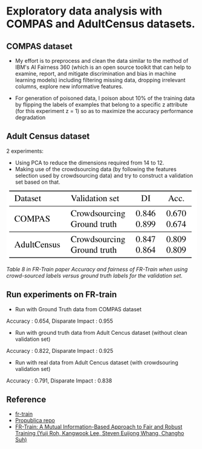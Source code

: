 # Exploratory data analysis with COMPAS and AdultCensus datasets.

## COMPAS dataset

- My effort is to preprocess and clean the data similar to the method of IBM's AI Fairness 360 (which is an open source toolkit that can help to examine, report, and mitigate discrimination and bias in machine learning models) including filtering missing data, dropping irrelevant columns, explore new informative features.

- For generation of poisoned data, I poison about 10% of the training data by flipping the labels of examples that belong to a specific z attribute (for this experiment z = 1) so as to maximize the accuracy performance degradation


## Adult Census dataset

2 experiments:
- Using PCA to reduce the dimensions required from 14 to 12.
- Making use of the crowdsourcing data (by following the features selection used by crowdsourcing data) and try to construct a validation set based on that.




![Result from paper](./img/result.png)

*Table 8 in FR-Train paper Accuracy and fairness of FR-Train when using crowd-sourced labels versus ground truth labels for the validation set.*

## Run experiments on FR-train

- Run with Ground Truth data from COMPAS dataset

Accuracy : 0.654, Disparate Impact : 0.955

- Run with ground truth data from Adult Cencus dataset (without clean validation set)

Accuracy : 0.822, Disparate Impact : 0.925

- Run with real data from Adult Cencus dataset (with crowdsouring validation set)

Accuracy : 0.791, Disparate Impact : 0.838 


## Reference
- [fr-train](https://github.com/yuji-roh/fr-train.git)
- [Propublica repo](https://github.com/propublica/compas-analysis)
- [FR-Train: A Mutual Information-Based Approach to Fair and Robust Training (Yuji Roh, Kangwook Lee, Steven Euijong Whang, Changho Suh)](https://arxiv.org/abs/2002.10234)



